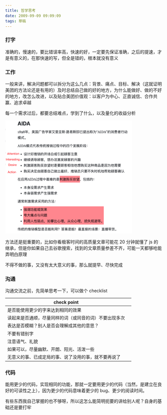 ```yaml
---
title: 哲学思考
date: 2009-09-09 09:09:09
tags: 草稿
---
```


### 打字

准确的，慢速的，要比错误率高，快速的好，一定要先保证准确，之后的提速，才是有意义的，在那快速的写，但全是错的，根本就没有意义

### 工作

一般来讲，解决问题都可以拆分为这么几点：背景、痛点、目标、解决（这就证明美团的方法论还是有用的）及时总结自己做的好的地方，为什么能做好、做的不好的地方，改怎么改进，以及贴合美团价值观：以客户为中心、正直诚信、合作共赢、追求卓越

每一个需求过后，都要总结难点，学到了什么，以及量化的收益分析

<img src="https://raw.githubusercontent.com/acmu/pictures/master/uPic/2021-12/28_17:31_ZnBJE5.png" alt="image-20211223153215346" style="zoom: 40%;" />

方法还是挺重要的，比如你看极客时间的高质量文章可能花 20 分钟就懂了 js 的继承，但是你如果自己去谷歌搜索，找到的文章质量参差不齐，可能一天都够呛能弄明白原理

不得不做的事，又没有太大意义的事，那么就提早、尽快完成

### 沟通

沟通交流之前，先简单思考一下，可以做个 checklist

| check point                                            |     |
| ------------------------------------------------------ | --- |
| 是否能使用更少的字来达到相同的效果                     |     |
| 读起来是否通顺，尽量同样的词（或同音的词）不要出现多次 |     |
| 表达是否模糊？别人是否会理解成其他的意思？             |     |
| 不要有错别字                                           |     |
| 注意语气、礼貌                                         |     |
| 如果可以，尽量幽默、开朗、阳光、活泼一些               |     |
| 无意义的事、已成定局的事、说了没用的事，就不要再说了   |     |

### 代码

能用更少的代码，实现相同的功能，那就一定要用更少的代码（当然，是建立在良好的可读性之上），因为更少的代码意味着更少的 bug、更少的阅读时间。

有些东西我自己掌握的也不够呀，所以这怎么能简明扼要的讲给别人呢？自身的基础还是要打牢

